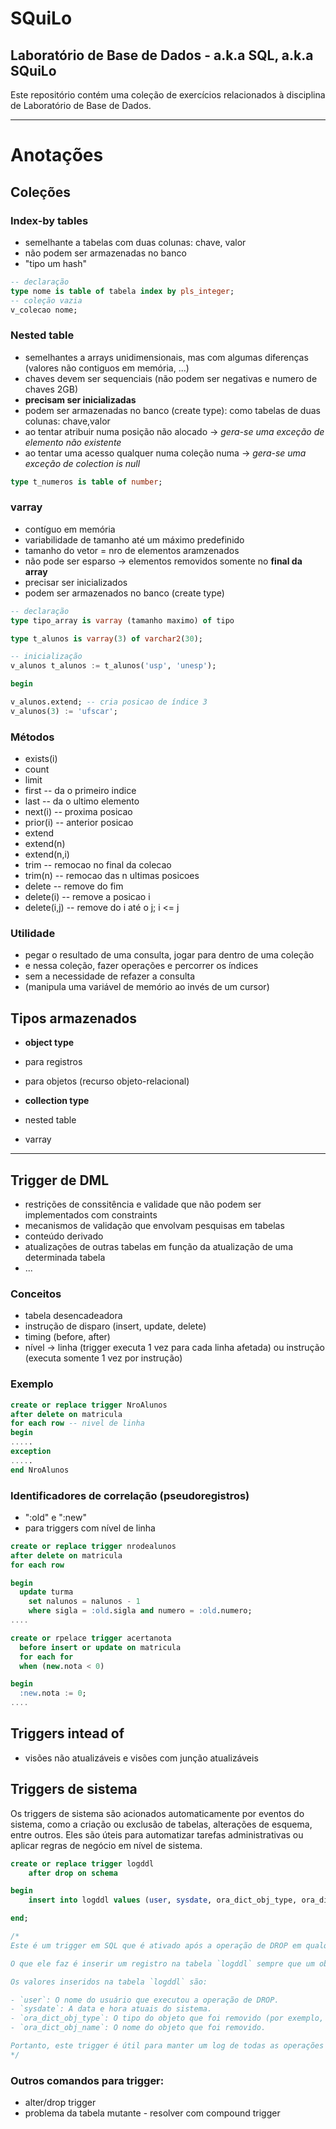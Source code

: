# SQuiLo 
## Laboratório de Base de Dados - a.k.a SQL, a.k.a SQuiLo
Este repositório contém uma coleção de exercícios relacionados à disciplina de Laboratório de Base de Dados.

_______________________________________________________________________________________________________________

# Anotações

## Coleções
### Index-by tables
- semelhante a tabelas com duas colunas: chave, valor
- não podem ser armazenadas no banco
- "tipo um hash"

```sql
-- declaração
type nome is table of tabela index by pls_integer;
-- coleção vazia
v_colecao nome;
```

### Nested table
- semelhantes a arrays unidimensionais, mas com algumas diferenças (valores não contiguos em memória, ...)
- chaves devem ser sequenciais (não podem ser negativas e numero de chaves 2GB)
- **precisam ser inicializadas**
- podem ser armazenadas no banco (create type): como tabelas de duas colunas: chave,valor
- ao tentar atribuir numa posição não alocado -> *gera-se uma exceção de elemento não existente*
- ao tentar uma acesso qualquer numa coleção numa -> *gera-se uma exceção de colection is null*

```sql
type t_numeros is table of number;
```
### varray
- contíguo em memória
- variabilidade de tamanho até um máximo predefinido
- tamanho do vetor = nro de elementos aramzenados
- não pode ser esparso -> elementos removidos somente no **final da array**
- precisar ser inicializados
- podem ser armazenados no banco (create type)

```sql
-- declaração
type tipo_array is varray (tamanho maximo) of tipo

type t_alunos is varray(3) of varchar2(30);

-- inicialização 
v_alunos t_alunos := t_alunos('usp', 'unesp');

begin

v_alunos.extend; -- cria posicao de índice 3
v_alunos(3) := 'ufscar';
```

### Métodos
- exists(i)
- count
- limit
- first -- da o primeiro indice
- last -- da o ultimo elemento
- next(i) -- proxima posicao
- prior(i) -- anterior posicao
- extend
- extend(n)
- extend(n,i)
- trim -- remocao no final da colecao
- trim(n) -- remocao das n ultimas posicoes
- delete -- remove do fim
- delete(i) -- remove a posicao i
- delete(i,j) -- remove do i até o j; i <= j

### Utilidade
- pegar o resultado de uma consulta, jogar para dentro de uma coleção 
- e nessa coleção, fazer operações e percorrer os índices 
- sem a necessidade de refazer a consulta
- (manipula uma variável de memório ao invés de um cursor)

## Tipos armazenados
- **object type**
- para registros
- para objetos (recurso objeto-relacional)

- **collection type**
- nested table
- varray

_______________________________________________________________________________________________________________

## Trigger de DML
- restrições de conssitência e validade que não podem ser implementados com constraints
- mecanismos de validação que envolvam pesquisas em tabelas
- conteúdo derivado
- atualizações de outras tabelas em função da atualização de uma determinada tabela
- ...

### Conceitos
- tabela desencadeadora
- instrução de disparo (insert, update, delete)
- timing (before, after)
- nível -> linha (trigger executa 1 vez para cada linha afetada) ou instrução (executa somente 1 vez por instrução)

### Exemplo

```sql
create or replace trigger NroAlunos
after delete on matricula
for each row -- nivel de linha
begin
.....
exception
.....
end NroAlunos
```

### Identificadores de correlação (pseudoregistros)
- ":old" e ":new"
- para triggers com nível de linha

```sql
create or replace trigger nrodealunos
after delete on matricula
for each row

begin
  update turma
    set nalunos = nalunos - 1
    where sigla = :old.sigla and numero = :old.numero;
....
```
```sql
create or rpelace trigger acertanota
  before insert or update on matricula
  for each for
  when (new.nota < 0)

begin
  :new.nota := 0;
....
```

## Triggers intead of
- visões não atualizáveis e visões com junção atualizáveis

## Triggers de sistema
Os triggers de sistema são acionados automaticamente por eventos do sistema, como a criação ou exclusão de tabelas, alterações de esquema, entre outros. Eles são úteis para automatizar tarefas administrativas ou aplicar regras de negócio em nível de sistema.

```sql
create or replace trigger logddl
    after drop on schema

begin
    insert into logddl values (user, sysdate, ora_dict_obj_type, ora_dict_obj_name);

end;

/*
Este é um trigger em SQL que é ativado após a operação de DROP em qualquer objeto do esquema. 

O que ele faz é inserir um registro na tabela `logddl` sempre que um objeto do esquema é removido. 

Os valores inseridos na tabela `logddl` são:

- `user`: O nome do usuário que executou a operação de DROP.
- `sysdate`: A data e hora atuais do sistema.
- `ora_dict_obj_type`: O tipo do objeto que foi removido (por exemplo, TABELA, VISÃO, PROCEDIMENTO, etc.).
- `ora_dict_obj_name`: O nome do objeto que foi removido.

Portanto, este trigger é útil para manter um log de todas as operações de DROP realizadas no esquema, juntamente com informações sobre quem realizou a operação, quando foi realizada e qual objeto foi afetado.
*/
```

### Outros comandos para trigger:
- alter/drop trigger
- problema da tabela mutante - resolver com compound trigger